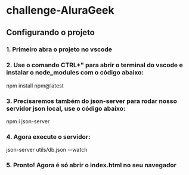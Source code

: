 # challenge-AluraGeek

## Configurando o projeto
### 1. Primeiro abra o projeto no vscode

### 2. Use o comando CTRL+" para abrir o terminal do vscode e instalar o node_modules com o código abaixo:
npm install npm@latest

### 3. Precisaremos também do json-server para rodar nosso servidor json local, use o código abaixo:
npm i json-server

### 4. Agora execute o servidor:
json-server utils/db.json --watch

### 5. Pronto! Agora é só abrir o index.html no seu navegador